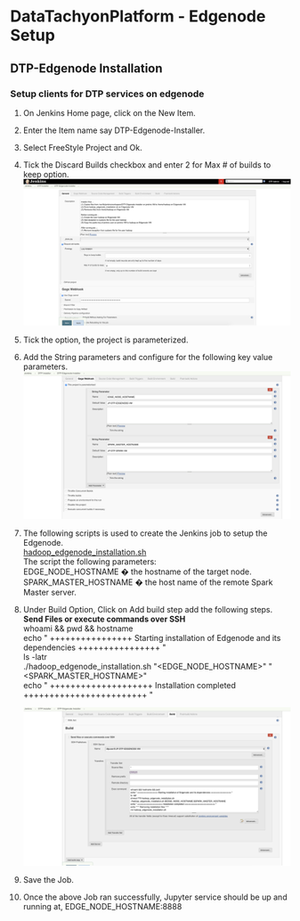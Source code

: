 # DataTachyonPlatform - Edgenode Setup

## DTP-Edgenode Installation

### Setup clients for DTP services on edgenode

1. On Jenkins Home page, click on the New Item.

2. Enter the Item name say DTP-Edgenode-Installer.

3. Select FreeStyle Project and Ok.

4. Tick the Discard Builds checkbox and enter 2 for Max # of builds to keep option. \
![DiscardBuild-DTP-Edgenode-Installer Jenkins](/userlayer/edgenode_setup/images/Edgenode_setup_1.png) 

5. Tick the option, the  project  is parameterized.

6. Add the String parameters and configure for the following key value parameters. \
![Parameterise-DTP-Edgenode-Installer Jenkins](/userlayer/edgenode_setup/images/Edgenode_setup_2.png)

7. The following scripts is used to create the Jenkins job to setup the Edgenode. \
[hadoop_edgenode_installation.sh](/userlayer/edgenode_setup/scripts/hadoop_edgenode_installation.sh) \
The script the following parameters:\
EDGE_NODE_HOSTNAME � the hostname of the target node.\
SPARK_MASTER_HOSTNAME � the host name of the remote Spark Master server. 

8. Under Build Option, Click on Add build step add the following steps.\
   **Send Files or execute commands over SSH**\
   whoami && pwd && hostname \
   echo " ++++++++++++++++ Starting installation of Edgenode and its dependencies ++++++++++++++++ " \
   ls -latr \
   ./hadoop_edgenode_installation.sh "<EDGE_NODE_HOSTNAME>" "<SPARK_MASTER_HOSTNAME>" \
   echo " ++++++++++++++++++++ Installation completed ++++++++++++++++++++++++ "

   ![AddBuildSteps-DTP-Edgenode-Installer Jenkins](/userlayer/edgenode_setup/images/Edgenode_setup_3.png)
   

9. Save the Job.

10. Once the above Job ran successfully, Jupyter service should be up and running at,
EDGE_NODE_HOSTNAME:8888

